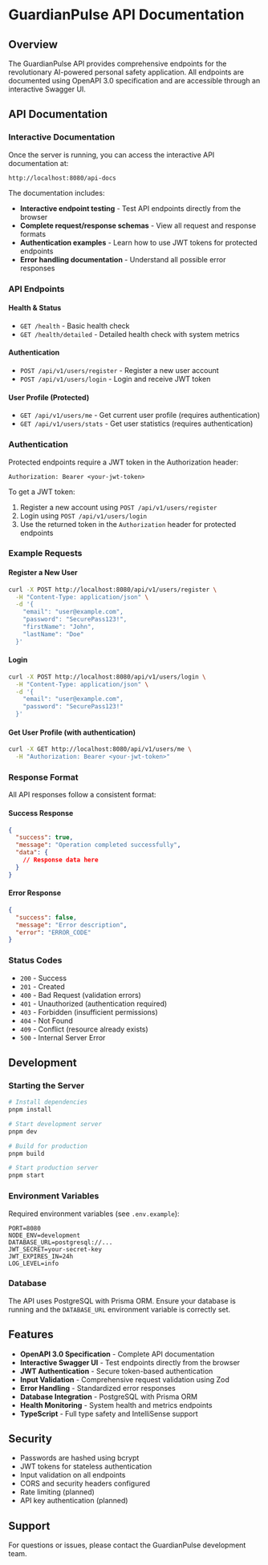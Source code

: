 # GuardianPulse API Documentation

## Overview

The GuardianPulse API provides comprehensive endpoints for the revolutionary AI-powered personal safety application. All endpoints are documented using OpenAPI 3.0 specification and are accessible through an interactive Swagger UI.

## API Documentation

### Interactive Documentation
Once the server is running, you can access the interactive API documentation at:
```
http://localhost:8080/api-docs
```

The documentation includes:
- **Interactive endpoint testing** - Test API endpoints directly from the browser
- **Complete request/response schemas** - View all request and response formats
- **Authentication examples** - Learn how to use JWT tokens for protected endpoints
- **Error handling documentation** - Understand all possible error responses

### API Endpoints

#### Health & Status
- `GET /health` - Basic health check
- `GET /health/detailed` - Detailed health check with system metrics

#### Authentication
- `POST /api/v1/users/register` - Register a new user account
- `POST /api/v1/users/login` - Login and receive JWT token

#### User Profile (Protected)
- `GET /api/v1/users/me` - Get current user profile (requires authentication)
- `GET /api/v1/users/stats` - Get user statistics (requires authentication)

### Authentication

Protected endpoints require a JWT token in the Authorization header:
```
Authorization: Bearer <your-jwt-token>
```

To get a JWT token:
1. Register a new account using `POST /api/v1/users/register`
2. Login using `POST /api/v1/users/login`
3. Use the returned token in the `Authorization` header for protected endpoints

### Example Requests

#### Register a New User
```bash
curl -X POST http://localhost:8080/api/v1/users/register \
  -H "Content-Type: application/json" \
  -d '{
    "email": "user@example.com",
    "password": "SecurePass123!",
    "firstName": "John",
    "lastName": "Doe"
  }'
```

#### Login
```bash
curl -X POST http://localhost:8080/api/v1/users/login \
  -H "Content-Type: application/json" \
  -d '{
    "email": "user@example.com",
    "password": "SecurePass123!"
  }'
```

#### Get User Profile (with authentication)
```bash
curl -X GET http://localhost:8080/api/v1/users/me \
  -H "Authorization: Bearer <your-jwt-token>"
```

### Response Format

All API responses follow a consistent format:

#### Success Response
```json
{
  "success": true,
  "message": "Operation completed successfully",
  "data": {
    // Response data here
  }
}
```

#### Error Response
```json
{
  "success": false,
  "message": "Error description",
  "error": "ERROR_CODE"
}
```

### Status Codes

- `200` - Success
- `201` - Created
- `400` - Bad Request (validation errors)
- `401` - Unauthorized (authentication required)
- `403` - Forbidden (insufficient permissions)
- `404` - Not Found
- `409` - Conflict (resource already exists)
- `500` - Internal Server Error

## Development

### Starting the Server
```bash
# Install dependencies
pnpm install

# Start development server
pnpm dev

# Build for production
pnpm build

# Start production server
pnpm start
```

### Environment Variables
Required environment variables (see `.env.example`):
```
PORT=8080
NODE_ENV=development
DATABASE_URL=postgresql://...
JWT_SECRET=your-secret-key
JWT_EXPIRES_IN=24h
LOG_LEVEL=info
```

### Database
The API uses PostgreSQL with Prisma ORM. Ensure your database is running and the `DATABASE_URL` environment variable is correctly set.

## Features

- **OpenAPI 3.0 Specification** - Complete API documentation
- **Interactive Swagger UI** - Test endpoints directly from the browser
- **JWT Authentication** - Secure token-based authentication
- **Input Validation** - Comprehensive request validation using Zod
- **Error Handling** - Standardized error responses
- **Database Integration** - PostgreSQL with Prisma ORM
- **Health Monitoring** - System health and metrics endpoints
- **TypeScript** - Full type safety and IntelliSense support

## Security

- Passwords are hashed using bcrypt
- JWT tokens for stateless authentication
- Input validation on all endpoints
- CORS and security headers configured
- Rate limiting (planned)
- API key authentication (planned)

## Support

For questions or issues, please contact the GuardianPulse development team.
